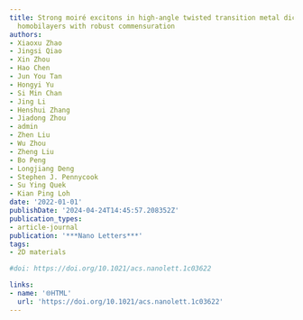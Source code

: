 ```yaml
---
title: Strong moiré excitons in high-angle twisted transition metal dichalcogenide
  homobilayers with robust commensuration
authors:
- Xiaoxu Zhao
- Jingsi Qiao
- Xin Zhou
- Hao Chen
- Jun You Tan
- Hongyi Yu
- Si Min Chan
- Jing Li
- Henshui Zhang
- Jiadong Zhou
- admin
- Zhen Liu
- Wu Zhou
- Zheng Liu
- Bo Peng
- Longjiang Deng
- Stephen J. Pennycook
- Su Ying Quek
- Kian Ping Loh
date: '2022-01-01'
publishDate: '2024-04-24T14:45:57.208352Z'
publication_types:
- article-journal
publication: '***Nano Letters***'
tags:
- 2D materials

#doi: https://doi.org/10.1021/acs.nanolett.1c03622

links:
- name: '🌐HTML'
  url: 'https://doi.org/10.1021/acs.nanolett.1c03622'
---
```


